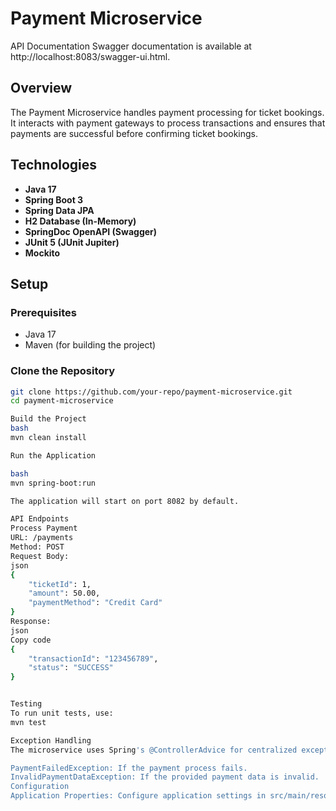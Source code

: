 # Payment Microservice 

API Documentation
Swagger documentation is available at http://localhost:8083/swagger-ui.html.

## Overview

The Payment Microservice handles payment processing for ticket bookings. It interacts with payment gateways to process transactions and ensures that payments are successful before confirming ticket bookings.

## Technologies

- **Java 17**
- **Spring Boot 3**
- **Spring Data JPA**
- **H2 Database (In-Memory)**
- **SpringDoc OpenAPI (Swagger)**
- **JUnit 5 (JUnit Jupiter)**
- **Mockito**

## Setup

### Prerequisites

- Java 17
- Maven (for building the project)

### Clone the Repository

```bash
git clone https://github.com/your-repo/payment-microservice.git
cd payment-microservice

Build the Project
bash
mvn clean install

Run the Application

bash
mvn spring-boot:run

The application will start on port 8082 by default.

API Endpoints
Process Payment
URL: /payments
Method: POST
Request Body:
json
{
    "ticketId": 1,
    "amount": 50.00,
    "paymentMethod": "Credit Card"
}
Response:
json
Copy code
{
    "transactionId": "123456789",
    "status": "SUCCESS"
}


Testing
To run unit tests, use:
mvn test

Exception Handling
The microservice uses Spring's @ControllerAdvice for centralized exception handling. Common exceptions are:

PaymentFailedException: If the payment process fails.
InvalidPaymentDataException: If the provided payment data is invalid.
Configuration
Application Properties: Configure application settings in src/main/resources/application.properties.
